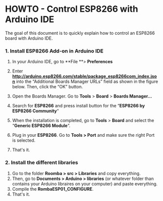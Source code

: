 # HOWTO - Control ESP8266 with Arduino IDE

The goal of this document is to quickly explain how to control an ESP8266 board with Arduino IDE. 

### 1. Install ESP8266 Add-on in Arduino IDE

1. In your Arduino IDE, go to **File **> **Preferences**

2. Enter **http://arduino.esp8266.com/stable/package_esp8266com_index.json** into the “Additional Boards Manager URLs” field as shown in the figure below. Then, click the “OK” button.
3. Open the Boards Manager. Go to **Tools** > **Board** > **Boards Manager…**
4. Search for **ESP8266** and press install button for the “**ESP8266 by ESP8266 Community**“
5. When the installation is completed, go to **Tools** > **Board** and select the “**Generic ESP8266 Module**“. 
6. Plug in your **ESP8266**. Go to **Tools > Port** and make sure the right Port is selected. 
7. That's it. 

### 2. Install the different libraries

1. Go to the folder **Roomba > src > Libraries** and copy everything.
2. Then, go to  **Documents > Arduino > libraries** (or whatever folder than contains your Arduino libraires on your computer) and paste everything. 
3. Compile the **RombaESP01_CONFIGURE**.
4. That's it.


